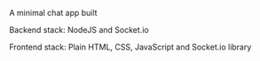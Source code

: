 A minimal chat app built

Backend stack: NodeJS and Socket.io

Frontend stack: Plain HTML, CSS, JavaScript and Socket.io library
